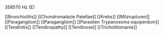 358570 Hz (E)

[[Bronchiolitis]]
[[Chondromalazie Patellae]]
[[Krebs]]
[[Milzrupturen]]
[[Paragangliom]]
[[Paragangliom]]
[[Parasiten Trypanosoma equiperdum]]
[[Tendinitis]]
[[Tendinopathy]]
[[Tendinose]]
[[Trichotillomanie]]